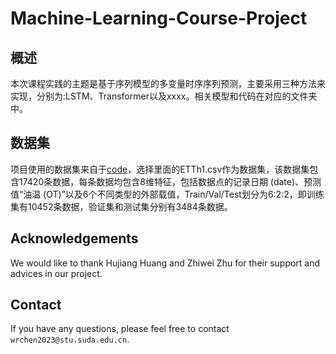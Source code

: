 # Machine-Learning-Course-Project

## 概述
本次课程实践的主题是基于序列模型的多变量时序序列预测，主要采用三种方法来实现，分别为:LSTM、Transformer以及xxxx。相关模型和代码在对应的文件夹中。
## 数据集
项目使用的数据集来自于[code](https://github.com/zhouhaoyi/Informer2020)，选择里面的ETTh1.csv作为数据集，该数据集包含17420条数据，每条数据均包含8维特征，包括数据点的记录日期 (date)、预测值“油温 (OT)”以及6个不同类型的外部载值，Train/Val/Test划分为6:2:2，即训练集有10452条数据，验证集和测试集分别有3484条数据。
## Acknowledgements
We would like to thank Hujiang Huang and Zhiwei Zhu for their support and advices in our project.
## Contact
If you have any questions, please feel free to contact `wrchen2023@stu.suda.edu.cn`.
